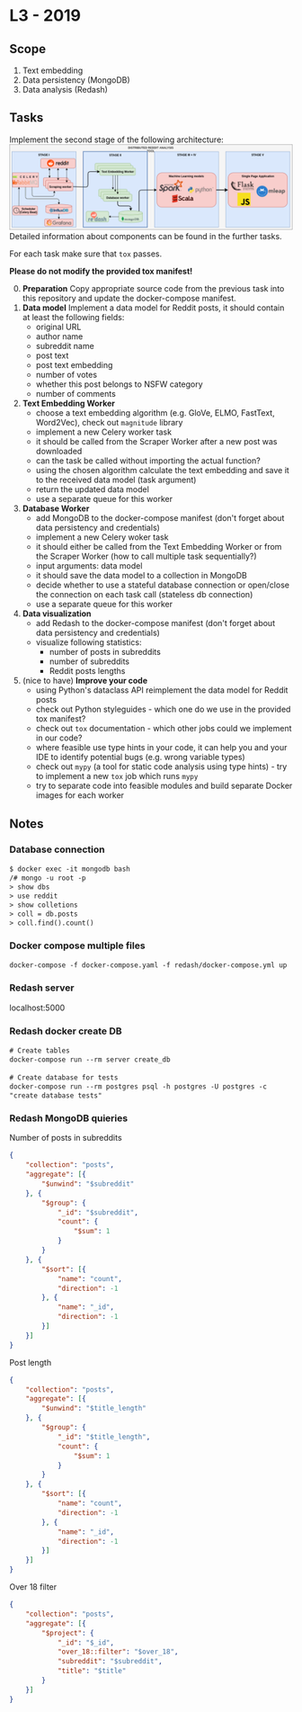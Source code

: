# L3 - 2019

## Scope
1. Text embedding
2. Data persistency (MongoDB)
3. Data analysis (Redash)

## Tasks
Implement the second stage of the following architecture:
![Architecture](assets/stage-2.png)
Detailed information about components can be found in the further tasks.

For each task make sure that `tox` passes.

**Please do not modify the provided tox manifest!**

0. **Preparation** Copy appropriate source code from the previous task into this repository and update the docker-compose manifest.
1. **Data model** Implement a data model for Reddit posts, it should contain at least the following fields:
    - original URL
    - author name
    - subreddit name
    - post text
    - post text embedding
    - number of votes
    - whether this post belongs to NSFW category
    - number of comments
2. **Text Embedding Worker**
    - choose a text embedding algorithm (e.g. GloVe, ELMO, FastText, Word2Vec), check out `magnitude` library
    - implement a new Celery worker task
    - it should be called from the Scraper Worker after a new post was downloaded
    - can the task be called without importing the actual function?
    - using the chosen algorithm calculate the text embedding and save it to the received data model (task argument)
    - return the updated data model
    - use a separate queue for this worker
3. **Database Worker**
    - add MongoDB to the docker-compose manifest (don't forget about data persistency and credentials)
    - implement a new Celery woker task
    - it should either be called from the Text Embedding Worker or from the Scraper Worker (how to call multiple task sequentially?)
    - input arguments: data model
    - it should save the data model to a collection in MongoDB
    - decide whether to use a stateful database connection or open/close the connection on each task call (stateless db connection)
    - use a separate queue for this worker
4. **Data visualization**
    - add Redash to the docker-compose manifest (don't forget about data persistency and credentials)
    - visualize following statistics:
        - number of posts in subreddits 
        - number of subreddits
        - Reddit posts lengths
5. (nice to have) **Improve your code** 
    - using Python's dataclass API reimplement the data model for Reddit posts
    - check out Python styleguides - which one do we use in the provided tox manifest?
    - check out `tox` documentation - which other jobs could we implement in our code?
    - where feasible use type hints in your code, it can help you and your IDE to identify potential bugs (e.g. wrong variable types)
    - check out `mypy` (a tool for static code analysis using type hints) - try to implement a new `tox` job which runs `mypy`
    - try to separate code into feasible modules and build separate Docker images for each worker



## Notes
### Database connection

```shell script
$ docker exec -it mongodb bash
/# mongo -u root -p
> show dbs
> use reddit
> show colletions
> coll = db.posts
> coll.find().count()
```

### Docker compose multiple files
```shell script
docker-compose -f docker-compose.yaml -f redash/docker-compose.yml up
```

### Redash server

localhost:5000

### Redash docker create DB
```shell script
# Create tables
docker-compose run --rm server create_db

# Create database for tests
docker-compose run --rm postgres psql -h postgres -U postgres -c "create database tests"
```

### Redash MongoDB quieries

Number of posts in subreddits
```json
{
	"collection": "posts",
	"aggregate": [{
		"$unwind": "$subreddit"
	}, {
		"$group": {
			"_id": "$subreddit",
			"count": {
				"$sum": 1
			}
		}
	}, {
		"$sort": [{
			"name": "count",
			"direction": -1
		}, {
			"name": "_id",
			"direction": -1
		}]
	}]
}
```
Post length
```json
{
	"collection": "posts",
	"aggregate": [{
		"$unwind": "$title_length"
	}, {
		"$group": {
			"_id": "$title_length",
			"count": {
				"$sum": 1
			}
		}
	}, {
		"$sort": [{
			"name": "count",
			"direction": -1
		}, {
			"name": "_id",
			"direction": -1
		}]
	}]
}
```
Over 18 filter
```json
{
	"collection": "posts",
	"aggregate": [{
		"$project": {
			"_id": "$_id",
			"over_18::filter": "$over_18",
			"subreddit": "$subreddit",
			"title": "$title"
		}
	}]
}
```
